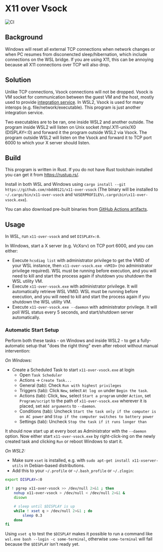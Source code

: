 X11 over Vsock
==============

![CI](https://github.com/nbdd0121/x11-over-vsock/workflows/CI/badge.svg?branch=master)

## Background

Windows will reset all external TCP connections when network changes or when PC resumes from disconencted sleep/hibernation, which include connections on the WSL bridge. If you are using X11, this can be annoying because all X11 connections over TCP will also drop.

## Solution

Unlike TCP connections, Vsock connections will not be dropped. Vsock is VM socket for communication between the guest VM and the host, mostly used to provide [integration service](https://docs.microsoft.com/en-us/virtualization/hyper-v-on-windows/user-guide/make-integration-service). In WSL2, Vsock is used for many interops (e.g. file/network/executable). This program is just another integration service.

Two executables are to be ran, one inside WSL2 and another outside. The program inside WSL2 will listen on Unix socket /tmp/.X11-unix/X0 (DISPLAY=:0) and forward it the program outside WSL2 via Vsock. The program outside WSL2 will listen on the Vsock and forward it to TCP port 6000 to which your X server should listen.

## Build

This program is written in Rust. If you do not have Rust toolchain installed you can get it from https://rustup.rs/.

Install in both WSL and Windows using `cargo install --git https://github.com/nbdd0121/x11-over-vsock` (The binary will be installed to `~/.cargo/bin/x11-over-vsock` and `%USERPROFILE%\.cargo\bin\x11-over-vsock.exe`).

You can also download pre-built binaries from [GitHub Actions artifacts](https://github.com/nbdd0121/x11-over-vsock/actions?query=branch%3Amaster).

## Usage

In WSL, run `x11-over-vsock` and set `DISPLAY=:0`.

In Windows, start a X server (e.g. VcXsrv) on TCP port 6000, and you can either:
* Execute `hcsdiag list` with administrator privilege to get the VMID of your WSL instance, then `x11-over-vsock.exe <VMID>` (no administrator privilege required). WSL must be running before execution, and you will need to kill and start the process again if shutdown you shutdown the WSL utility VM.
* Execute `x11-over-vsock.exe` with administrator privilege. It will automatically retrieve WSL VMID. WSL must be running before execution, and you will need to kill and start the process again if you shutdown the WSL utility VM.
* Execute `x11-over-vsock.exe --daemon` with administrator privilege. It will poll WSL status every 5 seconds, and start/shutdown server automatically.

### Automatic Start Setup

Perform both these tasks - on Windows and inside WSL2 - to get a
fully-automatic setup that "does the right thing" even after reboot without
manual intervention:

*On Windows:*

* Create a Scheduled Task to start `x11-over-vsock.exe` at login
    * Open `Task Scheduler`
    * Actions &rarr; `Create Task...`
    * General (tab): Check `Run with highest privileges`
    * Triggers (tab): Click `New`, select `At log on` under `Begin the task`.
    * Actions (tab): Click, `New`, select `Start a program` under `Action`, set `Program/script` to the path of `x11-over-vsock.exe` wherever it is placed, set `Add arguments` to `--daemon`.
    * Conditions (tab): Uncheck `Start the task only if the computer is on AC power` and `Stop if the computer switches to battery power`
    * Settings (tab): Uncheck `Stop the task if it runs longer than`

It should now start up at every boot as Administrator with the `--daemon`
option. Now either start `x11-over-vsock.exe` by right-click-ing on the newly
created task and clicking `Run` or reboot Windows to start
it.

*On WSL2:*

* Make sure `xset` is installed, e.g. with `sudo apt-get install
  x11-xserver-utils` in Debian-based distributions.
* Add this to your `~/.profile` or `~/.bash_profile` or `~/.zlogin`:

``` bash
export DISPLAY=:0

if ! pgrep x11-over-vsock >> /dev/null 2>&1 ; then
    nohup x11-over-vsock > /dev/null < /dev/null 2>&1 &
    disown

    # sleep until $DISPLAY is up
    while ! xset q > /dev/null 2>&1 ; do
        sleep 0.3
    done
fi
```

Using `xset q` to test the `$DISPLAY` makes it possible to run a command like `wsl.exe bash --login -c some-terminal`, otherwise `some-terminal` will fail because the `$DISPLAY` isn't ready yet.
